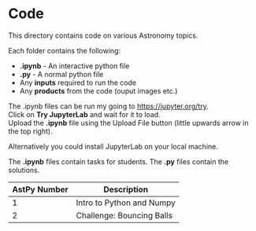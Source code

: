 # Code

This directory contains code on various Astronomy topics.

Each folder contains the following:

* **.ipynb** - An interactive python file
* **.py** - A normal python file
* Any **inputs** required to run the code
* Any **products** from the code (ouput images etc.)

The .ipynb files can be run my going to https://jupyter.org/try.  
Click on **Try JupyterLab** and wait for it to load.  
Upload the **.ipynb** file using the Upload File button (little upwards arrow in the top right).

Alternatively you could install JupyterLab on your local machine.

The **.ipynb** files contain tasks for students. The **.py** files contain the solutions.

AstPy Number | Description
------------ | -------------
1 | Intro to Python and Numpy
2 | Challenge: Bouncing Balls
